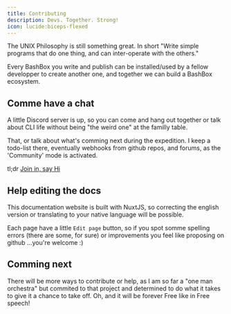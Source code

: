 ```yaml
---
title: Contributing
description: Devs. Together. Strong!
icon: lucide:biceps-flexed
---
```


The UNIX Philosophy is still something great. In short "Write simple programs that do one thing, and can inter-operate with the others."

Every BashBox you write and publish can be installed/used by a fellow developper to create another one, and together we can build a BashBox ecosystem.

## Comme have a chat

A little Discord server is up, so you can come and hang out together or talk about CLI life without being "the weird one" at the familly table.

That, or talk about what's comming next during the expedition. I keep a todo-list there, eventually webhooks from github repos, and forums, as the 'Community' mode is activated.

tl;dr [Join in, say Hi](https://discord.gg/66bQJ6cuXG)

## Help editing the docs

 This documentation website is built with NuxtJS, so correcting the english version or translating to your native language will be possible.

Each page have a little `Edit page` button, so if you spot somme spelling errors (there are some, for sure) or improvements you feel like proposing on github ...you're welcome :)

## Comming next

There will be more ways to contribute or help, as I am so far a "one man orchestra" but commited to that project and determined to do what it takes to give it a chance to take off. Oh, and it will be forever Free like in Free speech!